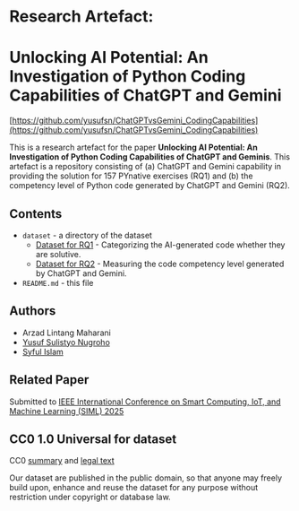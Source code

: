 # Research Artefact: 
# Unlocking AI Potential: An Investigation of Python Coding Capabilities of ChatGPT and Gemini

[https://github.com/yusufsn/ChatGPTvsGemini_CodingCapabilities](https://github.com/yusufsn/ChatGPTvsGemini_CodingCapabilities)

This is a research artefact for the paper **Unlocking AI Potential: An Investigation of Python Coding Capabilities of ChatGPT and Geminis**. This artefact is a repository consisting of (a) ChatGPT and Gemini capability in providing the solution for 157 PYnative exercises (RQ1) and (b) the competency level of Python code generated by ChatGPT and Gemini (RQ2). 


## Contents
* `dataset` - a directory of the dataset
  * [Dataset for RQ1](https://github.com/yusufsn/ChatGPTvsGemini_CodingCapabilities/tree/main/RQ1_AI-Solutiveness) - Categorizing the AI-generated code whether they are solutive.
  * [Dataset for RQ2](https://github.com/yusufsn/ChatGPTvsGemini_CodingCapabilities/tree/main/RQ2_CodeCompetencyLevel) - Measuring the code competency level generated by ChatGPT and Gemini.
* `README.md` - this file

## Authors
* Arzad Lintang Maharani
* [Yusuf Sulistyo Nugroho](https://yusufsn.github.io/)
* [Syful Islam](https://syful-is.github.io/)

## Related Paper
Submitted to [IEEE International Conference on Smart Computing, IoT, and Machine Learning (SIML) 2025](https://siml.ums.ac.id/2025/)

## CC0 1.0 Universal for dataset
CC0 [summary](https://creativecommons.org/publicdomain/zero/1.0/) and [legal text](https://creativecommons.org/publicdomain/zero/1.0/legalcode)

Our dataset are published in the public domain, so that anyone may freely build upon, enhance and reuse the dataset for any purpose without restriction under copyright or database law.
